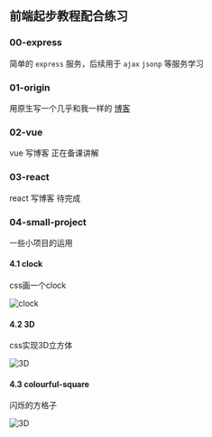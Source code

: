 ## 前端起步教程配合练习

### 00-express
简单的 `express` 服务，后续用于 `ajax` `jsonp` 等服务学习

### 01-origin
用原生写一个几乎和我一样的 [博客](http://www.liuweibo.cn)
### 02-vue
vue 写博客 正在备课讲解
### 03-react
react 写博客 待完成
### 04-small-project
一些小项目的运用
#### 4.1 clock
css画一个clock

![clock](http://weibozzz.gitee.io/some-imgs/project-gif/clock.gif)
#### 4.2 3D
css实现3D立方体

![3D](http://weibozzz.gitee.io/some-imgs/project-gif/3d-cube.gif)
#### 4.3 colourful-square
闪烁的方格子

![3D](http://weibozzz.gitee.io/some-imgs/project-gif/colorsfulRect.gif)

